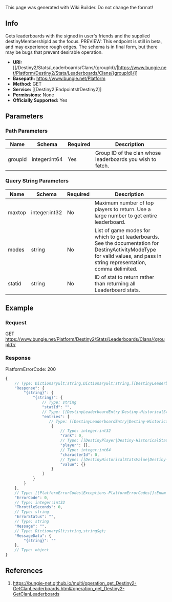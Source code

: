<span class="wiki-builder">This page was generated with Wiki Builder. Do not change the format!</span>

## Info
Gets leaderboards with the signed in user's friends and the supplied destinyMembershipId as the focus. PREVIEW: This endpoint is still in beta, and may experience rough edges. The schema is in final form, but there may be bugs that prevent desirable operation.

* **URI:** [[/Destiny2/Stats/Leaderboards/Clans/{groupId}/|https://www.bungie.net/Platform/Destiny2/Stats/Leaderboards/Clans/{groupId}/]]
* **Basepath:** https://www.bungie.net/Platform
* **Method:** GET
* **Service:** [[Destiny2|Endpoints#Destiny2]]
* **Permissions:** None
* **Officially Supported:** Yes

## Parameters
### Path Parameters
Name | Schema | Required | Description
---- | ------ | -------- | -----------
groupId | integer:int64 | Yes | Group ID of the clan whose leaderboards you wish to fetch.

### Query String Parameters
Name | Schema | Required | Description
---- | ------ | -------- | -----------
maxtop | integer:int32 | No | Maximum number of top players to return. Use a large number to get entire leaderboard.
modes | string | No | List of game modes for which to get leaderboards. See the documentation for DestinyActivityModeType for valid values, and pass in string representation, comma delimited.
statid | string | No | ID of stat to return rather than returning all Leaderboard stats.

## Example
### Request
GET https://www.bungie.net/Platform/Destiny2/Stats/Leaderboards/Clans/{groupId}/

### Response
PlatformErrorCode: 200
```javascript
{
    // Type: Dictionary&lt;string,Dictionary&lt;string,[[DestinyLeaderboard|Destiny-HistoricalStats-DestinyLeaderboard]]&gt;&gt;
    "Response": {
        "{string}": {
            "{string}": {
                // Type: string
                "statId": "",
                // Type: [[DestinyLeaderboardEntry|Destiny-HistoricalStats-DestinyLeaderboardEntry]][]
                "entries": [
                   // Type: [[DestinyLeaderboardEntry|Destiny-HistoricalStats-DestinyLeaderboardEntry]]
                    {
                        // Type: integer:int32
                        "rank": 0,
                        // Type: [[DestinyPlayer|Destiny-HistoricalStats-DestinyPlayer]]
                        "player": {},
                        // Type: integer:int64
                        "characterId": 0,
                        // Type: [[DestinyHistoricalStatsValue|Destiny-HistoricalStats-DestinyHistoricalStatsValue]]
                        "value": {}
                    }
                ]
            }
        }
    },
    // Type: [[PlatformErrorCodes|Exceptions-PlatformErrorCodes]]:Enum
    "ErrorCode": 0,
    // Type: integer:int32
    "ThrottleSeconds": 0,
    // Type: string
    "ErrorStatus": "",
    // Type: string
    "Message": "",
    // Type: Dictionary&lt;string,string&gt;
    "MessageData": {
        "{string}": ""
    },
    // Type: object
}

```

## References
1. https://bungie-net.github.io/multi/operation_get_Destiny2-GetClanLeaderboards.html#operation_get_Destiny2-GetClanLeaderboards
